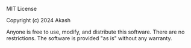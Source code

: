 MIT License

Copyright (c) 2024 Akash

Anyone is free to use, modify, and distribute this software. There are no restrictions. The software is provided "as is" without any warranty.
